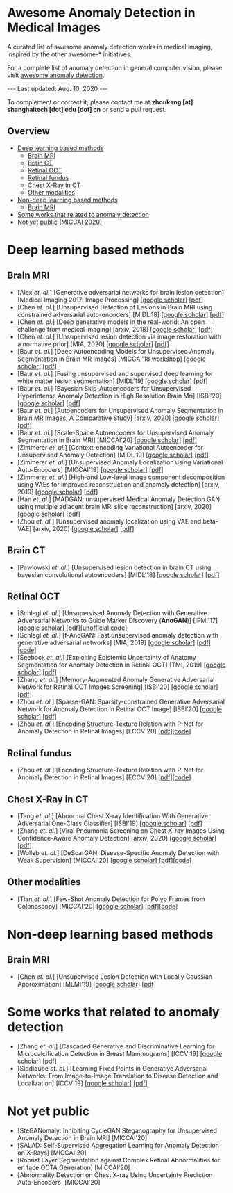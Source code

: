 # Awesome Anomaly Detection in Medical Images
A curated list of awesome anomaly detection works in medical imaging, inspired by the other awesome-* initiatives.

For a complete list of anomaly detection in general computer vision, please visit [awesome anomaly detection](https://github.com/hoya012/awesome-anomaly-detection).

--- Last updated: Aug. 10, 2020 ---

To complement or correct it, please contact me at **zhoukang [at] shanghaitech [dot] edu [dot] cn** or send a pull request.

## Overview
- [Deep learning based methods](#deep-learning-based-methods)
  * [Brain MRI](#brain-mri)
  * [Brain CT](#brain-ct)
  * [Retinal OCT](#retinal-oct)
  * [Retinal fundus](#retinal-fundus)
  * [Chest X-Ray in CT](#chest-x-ray-in-ct)
  * [Other modalities](#other-modalities)
- [Non-deep learning based methods](#non-deep-learning-based-methods)
  * [Brain MRI](#brain-mri-1)
- [Some works that related to anomaly detection](#some-works-that-related-to-anomaly-detection)
- [Not yet public (MICCAI 2020)](#not-yet-public)

# Deep learning based methods
## Brain MRI
- [Alex _et. al._] [Generative adversarial networks for brain lesion detection] [Medical Imaging 2017: Image Processing] [[google scholar]](https://scholar.google.at/scholar?q=Generative+adversarial+networks+for+brain+lesion+detection&hl=zh-CN&as_sdt=0&as_vis=1&oi=scholart) [[pdf]](https://www.spiedigitallibrary.org/conference-proceedings-of-spie/10133/1/Generative-adversarial-networks-for-brain-lesion-detection/10.1117/12.2254487.full?SSO=1)
- [Chen _et. al._] [Unsupervised Detection of Lesions in Brain MRI using constrained adversarial auto-encoders] [MIDL'18] [[google scholar]](https://scholar.google.com/scholar?hl=en&as_sdt=0%2C5&q=Unsupervised+Detection+of+Lesions+in+Brain+MRI+using+constrained+adversarial+auto-encoders&btnG=) [[pdf]](https://arxiv.org/abs/1806.04972)
- [Chen _et. al._] [Deep generative models in the real-world: An open challenge from medical imaging] [arxiv, 2018] [[google scholar]](https://scholar.google.com/scholar?hl=en&as_sdt=0%2C5&q=Deep+generative+models+in+the+real-world%3A+An+open+challenge+from+medical+imaging&btnG=) [[pdf]](https://arxiv.org/abs/1806.05452)
- [Chen _et. al._] [Unsupervised lesion detection via image restoration with a normative prior] [MIA, 2020] [[google scholar]](https://scholar.google.com/scholar?hl=en&as_sdt=0%2C5&q=Unsupervised+lesion+detection+via+image+restoration+with+a+normative+prior&btnG=) [[pdf]](https://www.sciencedirect.com/science/article/pii/S1361841520300773)
- [Baur _et. al._] [Deep Autoencoding Models for Unsupervised Anomaly Segmentation in Brain MR Images] [MICCAI'18 workshop] [[google scholar]](https://scholar.google.com/scholar?hl=en&as_sdt=0%2C5&q=Deep+Autoencoding+Models+for+Unsupervised+Anomaly+Segmentation+in+Brain+MR+Images&btnG=) [[pdf]](https://link.springer.com/chapter/10.1007/978-3-030-11723-8_16)
- [Baur _et. al._] [Fusing unsupervised and supervised deep learning for white matter lesion segmentation] [MIDL'19] [[google scholar]](https://scholar.google.com/scholar?hl=en&as_sdt=0%2C5&q=Fusing+Unsupervised+and+Supervised+Deep+Learning+for+White+Matter+Lesion+Segmentation&btnG=) [[pdf]](https://openreview.net/forum?id=ryxNhZGlxV)
- [Baur _et. al._] [Bayesian Skip-Autoencoders for Unsupervised Hyperintense Anomaly Detection in High Resolution Brain Mri] [ISBI'20] [[google scholar]](https://scholar.google.com/scholar?hl=en&as_sdt=0%2C5&q=Bayesian+Skip-Autoencoders+for+Unsupervised+Hyperintense+Anomaly+Detection+in+High+Resolution+Brain+Mri&btnG=) [[pdf]](https://ieeexplore.ieee.org/abstract/document/9098686/)
- [Baur _et. al._] [Autoencoders for Unsupervised Anomaly Segmentation in Brain MR Images: A Comparative Study] [arxiv, 2020] [[google scholar]](https://scholar.google.com/scholar?hl=en&as_sdt=0%2C5&q=Autoencoders+for+Unsupervised+Anomaly+Segmentation+in+Brain+MR+Images%3A+A+Comparative+Study&btnG=) [[pdf]](https://arxiv.org/abs/2004.03271)
- [Baur _et. al._] [Scale-Space Autoencoders for Unsupervised Anomaly Segmentation in Brain MRI] [MICCAI'20] [[google scholar]](https://scholar.google.com/scholar?hl=en&as_sdt=0%2C5&q=Scale-Space+Autoencoders+for+Unsupervised+Anomaly+Segmentation+in+Brain+MRI&btnG=) [[pdf]](https://arxiv.org/abs/2006.12852)
- [Zimmerer _et. al._] [Context-encoding Variational Autoencoder for Unsupervised Anomaly Detection] [MIDL'19] [[google scholar]](https://scholar.google.com/scholar?hl=en&as_sdt=0%2C5&q=Context-encoding+Variational+Autoencoder+for+Unsupervised+Anomaly+Detection&btnG=) [[pdf]](https://openreview.net/forum?id=BylLiVXptV)
- [Zimmerer _et. al._] [Unsupervised Anomaly Localization using Variational Auto-Encoders] [MICCAI'19] [[google scholar]](https://scholar.google.com/scholar?hl=en&as_sdt=0%2C5&q=Unsupervised+Anomaly+Localization+using+Variational+Auto-Encoders&btnG=) [[pdf]](https://link.springer.com/chapter/10.1007/978-3-030-32251-9_32)
- [Zimmerer _et. al._] [High-and Low-level image component decomposition using VAEs for improved reconstruction and anomaly detection] [arxiv, 2019] [[google scholar]](https://scholar.google.com/scholar?hl=en&as_sdt=0%2C5&q=High-and+Low-level+image+component+decomposition+using+VAEs+for+improved+reconstruction+and+anomaly+detection&btnG=) [[pdf]](https://arxiv.org/abs/1911.12161)
- [Han _et. al._] [MADGAN: unsupervised Medical Anomaly Detection GAN using multiple adjacent brain MRI slice reconstruction] [arxiv, 2020] [[google scholar]](https://scholar.google.com/scholar?hl=en&as_sdt=0%2C5&q=MADGAN%3A+unsupervised+Medical+Anomaly+Detection+GAN+using+multiple+adjacent+brain+MRI+slice+reconstruction&btnG=) [[pdf]](https://arxiv.org/abs/2007.13559)
- [Zhou _et. al._] [Unsupervised anomaly localization using VAE and beta-VAE] [arxiv, 2020] [[google scholar]](https://scholar.google.at/scholar?hl=zh-CN&as_sdt=0%2C5&as_vis=1&q=Unsupervised+anomaly+localization+using+VAE+and+beta-VAE&btnG=) [[pdf]](https://arxiv.org/abs/2005.10686)

## Brain CT
- [Pawlowski _et. al._] [Unsupervised lesion detection in brain CT using bayesian convolutional autoencoders] [MIDL'18] [[google scholar]](https://scholar.google.com/scholar?hl=en&as_sdt=0%2C5&q=Unsupervised+lesion+detection+in+brain+CT+using+bayesian+convolutional+autoencoders&btnG=) [[pdf]](https://openreview.net/forum?id=S1hpzoisz)

## Retinal OCT
- [Schlegl _et. al._] [Unsupervised Anomaly Detection with Generative Adversarial Networks to Guide Marker Discovery (**AnoGAN**)] [IPMI'17] [[google scholar]](https://scholar.google.com/scholar?hl=en&as_sdt=0%2C5&q=Unsupervised+Anomaly+Detection+with+Generative+Adversarial+Networks+to+Guide+Marker+Discovery&btnG=) [[pdf]](https://optima.meduniwien.ac.at/fileadmin/PublicationPDFs/2017_schlegl_arxiv.pdf)[[unofficial code]](https://github.com/LeeDoYup/AnoGAN-tf)
- [Schlegl _et. al._] [f-AnoGAN: Fast unsupervised anomaly detection with generative adversarial networks] [MIA, 2019] [[google scholar]](https://scholar.google.com/scholar?hl=en&as_sdt=0%2C5&q=f-AnoGAN%3A+Fast+unsupervised+anomaly+detection+with+generative+adversarial+networks&btnG=) [[pdf]](https://www.sciencedirect.com/science/article/abs/pii/S1361841518302640)[[code]](https://github.com/tSchlegl/f-AnoGAN)
- [Seebock _et. al._] [Exploiting Epistemic Uncertainty of Anatomy Segmentation for Anomaly Detection in Retinal OCT] [TMI, 2019] [[google scholar]](https://scholar.google.com/scholar?hl=en&as_sdt=0%2C5&q=xploiting+Epistemic+Uncertainty+of+Anatomy+Segmentation+for+Anomaly+Detection+in+Retinal+OCT&btnG=) [[pdf]](https://ieeexplore.ieee.org/abstract/document/8727461)
- [Zhang _et. al._] [Memory-Augmented Anomaly Generative Adversarial Network for Retinal OCT Images Screening] [ISBI'20] [[google scholar]](https://scholar.google.com/scholar?hl=en&as_sdt=0%2C5&q=Memory-Augmented+Anomaly+Generative+Adversarial+Network+for+Retinal+OCT+Images+Screening&btnG=) [[pdf]](https://ieeexplore.ieee.org/abstract/document/9098717)
- [Zhou _et. al._] [Sparse-GAN: Sparsity-constrained Generative Adversarial Network for Anomaly Detection in Retinal OCT Image] [ISBI'20] [[google scholar]](https://scholar.google.com/scholar?hl=en&as_sdt=0%2C5&q=Sparse-GAN%3A+Sparsity-constrained+Generative+Adversarial+Network+for+Anomaly+Detection+in+Retinal+OCT+Image&btnG=) [[pdf]](https://ieeexplore.ieee.org/abstract/document/9098374)
- [Zhou _et. al._] [Encoding Structure-Texture Relation with P-Net for Anomaly Detection in Retinal Images] [ECCV'20] [[pdf]](http://zhoukang.pro/paper/2020_ECCV_pnet.pdf.pdf)[[code]](https://github.com/ClancyZhou/P_Net_Anomaly_Detection)

## Retinal fundus
- [Zhou _et. al._] [Encoding Structure-Texture Relation with P-Net for Anomaly Detection in Retinal Images] [ECCV'20] [[pdf]](http://zhoukang.pro/paper/2020_ECCV_pnet.pdf.pdf)[[code]](https://github.com/ClancyZhou/P_Net_Anomaly_Detection)

## Chest X-Ray in CT
- [Tang _et. al._] [Abnormal Chest X-ray Identification With Generative Adversarial One-Class Classifier] [ISBI'19] [[google scholar]](https://scholar.google.com/scholar?hl=en&as_sdt=0%2C5&q=Abnormal+Chest+X-ray+Identification+With+Generative+Adversarial+One-Class+Classifier&btnG=) [[pdf]](https://arxiv.org/abs/1903.02040)
- [Zhang _et. al._] [Viral Pneumonia Screening on Chest X-ray Images Using Confidence-Aware Anomaly Detection] [arxiv, 2020] [[google scholar]](https://scholar.google.com/scholar?hl=en&as_sdt=0%2C5&q=Viral+Pneumonia+Screening+on+Chest+X-ray+Images+Using+Confidence-Aware+Anomaly+Detection&btnG=) [[pdf]](https://arxiv.org/abs/2003.12338)
- [Wolleb _et. al._] [DeScarGAN: Disease-Specific Anomaly Detection with Weak Supervision] [MICCAI'20] [[google scholar]](https://scholar.google.com/scholar?hl=en&as_sdt=0%2C5&q=DeScarGAN%3A+Disease-Specific+Anomaly+Detection+with+Weak+Supervision&btnG=) [[pdf]](https://arxiv.org/abs/2007.14118)[[code]](https://github.com/JuliaWolleb/DeScarGAN)

## Other modalities
- [Tian _et. al._] [Few-Shot Anomaly Detection for Polyp Frames from Colonoscopy] [MICCAI'20] [[google scholar]](https://scholar.google.com/scholar?hl=en&as_sdt=0%2C5&q=Few-Shot+Anomaly+Detection+for+Polyp+Frames+from+Colonoscopy&btnG=) [[pdf]](https://arxiv.org/abs/2006.14811)[[code]](https://github.com/tianyu0207/FSAD-Net)

# Non-deep learning based methods
## Brain MRI
- [Chen _et. al._] [Unsupervised Lesion Detection with Locally Gaussian Approximation] [MLMI'19] [[google scholar]](https://scholar.google.com/scholar?hl=en&as_sdt=0%2C5&q=Unsupervised+Lesion+Detection+with+Locally+Gaussian+Approximation&btnG=) [[pdf]](https://link.springer.com/chapter/10.1007/978-3-030-32692-0_41)

# Some works that related to anomaly detection
- [Zhang _et. al._] [Cascaded Generative and Discriminative Learning for Microcalcification Detection in Breast Mammograms] [ICCV'19] [[google scholar]](https://scholar.google.at/scholar?hl=zh-CN&as_sdt=0%2C5&as_vis=1&q=Cascaded+Generative+and+Discriminative+Learning+for+Microcalcification+Detection+in+Breast+Mammograms&btnG=) [[pdf]](https://openaccess.thecvf.com/content_CVPR_2019/papers/Zhang_Cascaded_Generative_and_Discriminative_Learning_for_Microcalcification_Detection_in_Breast_CVPR_2019_paper.pdf)
- [Siddiquee _et. al._] [Learning Fixed Points in Generative Adversarial Networks: From Image-to-Image Translation to Disease Detection and Localization] [ICCV'19] [[google scholar]](https://scholar.google.at/scholar?hl=zh-CN&as_sdt=0%2C5&as_vis=1&q=Learning+Fixed+Points+in+Generative+Adversarial+Networks%3A+From+Image-to-Image+Translation+to+Disease+Detection+and+Localization&btnG=) [[pdf]](https://openaccess.thecvf.com/content_ICCV_2019/papers/Siddiquee_Learning_Fixed_Points_in_Generative_Adversarial_Networks_From_Image-to-Image_Translation_ICCV_2019_paper.pdf)

# Not yet public
- [SteGANomaly: Inhibiting CycleGAN Steganography for Unsupervised Anomaly Detection in Brain MRI] [MICCAI'20]
- [SALAD: Self-Supervised Aggregation Learning for Anomaly Detection on X-Rays] [MICCAI'20]
- [Robust Layer Segmentation against Complex Retinal Abnormalities for en face OCTA Generation] [MICCAI'20]
- [Abnormality Detection on Chest X-ray Using Uncertainty Prediction Auto-Encoders] [MICCAI'20]
 